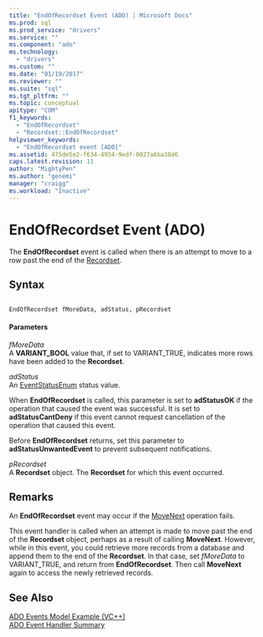 ```yaml
---
title: "EndOfRecordset Event (ADO) | Microsoft Docs"
ms.prod: sql
ms.prod_service: "drivers"
ms.service: ""
ms.component: "ado"
ms.technology:
  - "drivers"
ms.custom: ""
ms.date: "01/19/2017"
ms.reviewer: ""
ms.suite: "sql"
ms.tgt_pltfrm: ""
ms.topic: conceptual
apitype: "COM"
f1_keywords: 
  - "EndOfRecordset"
  - "Recordset::EndOfRecordset"
helpviewer_keywords: 
  - "EndOfRecordset event [ADO]"
ms.assetid: 475de5e2-f634-4954-9edf-0027a6ba38d6
caps.latest.revision: 11
author: "MightyPen"
ms.author: "genemi"
manager: "craigg"
ms.workload: "Inactive"
---
```

# EndOfRecordset Event (ADO)
The **EndOfRecordset** event is called when there is an attempt to move to a row past the end of the [Recordset](../../../ado/reference/ado-api/recordset-object-ado.md).  
  
## Syntax  
  
```  
  
EndOfRecordset fMoreData, adStatus, pRecordset  
```  
  
#### Parameters  
 *fMoreData*  
 A **VARIANT_BOOL** value that, if set to VARIANT_TRUE, indicates more rows have been added to the **Recordset**.  
  
 *adStatus*  
 An [EventStatusEnum](../../../ado/reference/ado-api/eventstatusenum.md) status value.  
  
 When **EndOfRecordset** is called, this parameter is set to **adStatusOK** if the operation that caused the event was successful. It is set to **adStatusCantDeny** if this event cannot request cancellation of the operation that caused this event.  
  
 Before **EndOfRecordset** returns, set this parameter to **adStatusUnwantedEvent** to prevent subsequent notifications.  
  
 *pRecordset*  
 A **Recordset** object. The **Recordset** for which this event occurred.  
  
## Remarks  
 An **EndOfRecordset** event may occur if the [MoveNext](../../../ado/reference/ado-api/movefirst-movelast-movenext-and-moveprevious-methods-ado.md) operation fails.  
  
 This event handler is called when an attempt is made to move past the end of the **Recordset** object, perhaps as a result of calling **MoveNext**. However, while in this event, you could retrieve more records from a database and append them to the end of the **Recordset**. In that case, set *fMoreData* to VARIANT_TRUE, and return from **EndOfRecordset**. Then call **MoveNext** again to access the newly retrieved records.  
  
## See Also  
 [ADO Events Model Example (VC++)](../../../ado/reference/ado-api/ado-events-model-example-vc.md)   
 [ADO Event Handler Summary](../../../ado/guide/data/ado-event-handler-summary.md)
